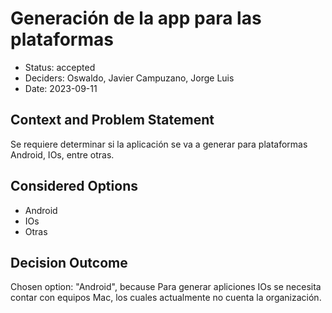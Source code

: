 # Generación de la app para las plataformas

* Status: accepted
* Deciders: Oswaldo, Javier Campuzano, Jorge Luis
* Date: 2023-09-11

## Context and Problem Statement

Se requiere determinar si la aplicación se va a generar para plataformas Android, IOs, entre otras.

## Considered Options

* Android
* IOs
* Otras

## Decision Outcome

Chosen option: "Android", because Para generar apliciones IOs se necesita contar con equipos Mac, los cuales actualmente no cuenta la organización.
